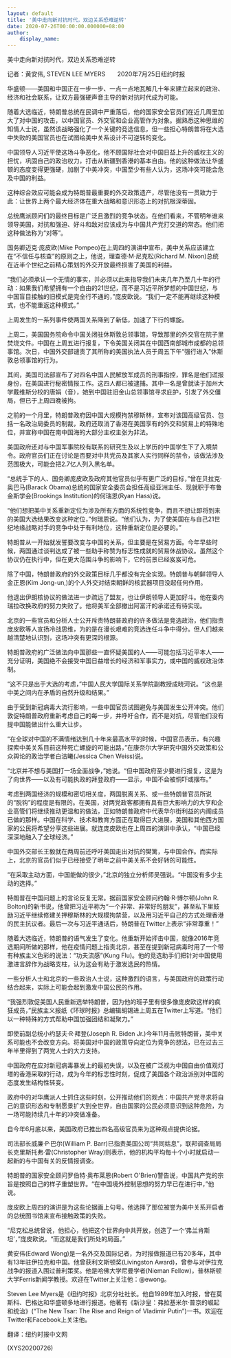 ```yaml
---
layout: default
title: '美中走向新对抗时代，双边关系恐难逆转'
date: 2020-07-26T00:00:00.000000+08:00
author:
    display_name: 
---
```


美中走向新对抗时代，双边关系恐难逆转

记者：黄安伟, STEVEN LEE MYERS　　2020年7月25日纽约时报

华盛顿——美国和中国正在一步一步、一点一点地瓦解几十年来建立起来的政治、经济和社会联系，让双方最强硬声音主导的新对抗时代成为可能。

随着大选临近，特朗普总统在民调中严重落后，他的国家安全官员们在近几周里加大了对中国的攻击，以中国官员、外交官和企业高管作为对象。据熟悉这种思维的知情人士说，虽然该战略强化了一个关键的竞选信息，但一些担心特朗普将在大选中失败的美国官员也在试图给美中关系设计不可逆转的变化。

中国领导人习近平使这场斗争恶化，他不顾国际社会对中国日益上升的威权主义的担忧，巩固自己的政治权力，打击从新疆到香港的基本自由。他的这种做法让华盛顿的态度变得更强硬，加剧了中美冲突，中国至少有些人认为，这场冲突可能会危及中国的利益。

这种综合效应可能会成为特朗普最重要的外交政策遗产，尽管他没有一贯致力于此：让世界上两个最大经济体在重大战略和意识形态上的对抗根深蒂固。

总统鹰派顾问们的最终目标是广泛且激烈的竞争状态。在他们看来，不管明年谁来领导美国，对抗和强迫、好斗和敌对应该成为与中国共产党打交道的常态。他们把这种做法称为“对等”。

国务卿迈克·庞皮欧(Mike Pompeo)在上周四的演讲中宣布，美中关系应该建立在“不信任与核查”的原则之上，他说，理查德·M·尼克松(Richard M. Nixon)总统在近半个世纪之前精心策划的外交开放最终损害了美国的利益。

“我们必须承认一个无情的事实，并必须以此来指导我们未来几年乃至几十年的行动：如果我们希望拥有一个自由的21世纪，而不是习近平所梦想的中国世纪，与中国盲目接触的旧模式是完全行不通的，”庞皮欧说。“我们一定不能再继续这种模式，也不能重返这种模式。”

上周发生的一系列事件使两国关系降到了新低，加速了下行的螺旋。

上周二，美国国务院命令中国关闭驻休斯敦总领事馆，导致那里的外交官在院子里焚烧文件。中国在上周五进行报复，下令美国关闭其在中国西南部城市成都的总领事馆。次日，中国外交部谴责了其所称的美国执法人员于周五下午“强行进入”休斯敦总领事馆的行为。

其间，美国司法部宣布了对四名中国人民解放军成员的刑事指控，罪名是他们谎报身份，在美国进行秘密情报工作。这四人都已被逮捕。其中一名是曾就读于加州大学戴维斯分校的唐娟（音），她到中国驻旧金山总领事馆寻求庇护，引发了外交僵局，但已于上周四晚被拘。

之前的一个月里，特朗普政府因中国大规模拘禁穆斯林，宣布对该国高级官员、包括一名政治局委员的制裁，政府还取消了香港在美国享有的外交和贸易上的特殊地位，并宣称中国在南中国海的大部分主权主张为非法。

美国政府还对与中国军事院校有联系的研究生及以上学历的中国学生下了入境禁令。政府官员们正在讨论是否要对中共党员及其家人实行同样的禁令，该做法涉及范围极大，可能会把2.7亿人列入黑名单。

“总统手下的人、国务卿庞皮欧及政府其他官员似乎有更广泛的目标，”曾在贝拉克·奥巴马(Barack Obama)总统的国家安全委员会担任高级亚洲主任、现就职于布鲁金斯学会(Brookings Institution)的何瑞恩(Ryan Hass)说。

“他们想把美中关系重新定位为涉及所有方面的系统性竞争，而且不想让即将到来的美国大选结果改变这种定位，”何瑞恩说。“他们认为，为了使美国在与自己21世纪地缘战略对手的竞争中处于有利地位，这种重新定位是必要的。”

特朗普从一开始就发誓要改变与中国的关系，但主要是在贸易方面。今年早些时候，两国通过谈判达成了被一些助手称赞为标志性成就的贸易休战协议。虽然这个协议仍在执行中，但在更大范围斗争的影响下，它的前景已经岌岌可危。

除了中国，特朗普政府的外交政策目标几乎都没有完全实现。特朗普与朝鲜领导人金正恩(Kim Jong-un,)的个人外交对结束朝鲜的核武器项目没起任何作用。

他退出伊朗核协议的做法进一步疏远了盟友，也让伊朗领导人更加好斗。他在委内瑞拉改换政府的努力失败了。他将美军全部撤出阿富汗的承诺还有待实现。

北京的一些官员和分析人士公开斥责特朗普政府的许多做法是竞选政治，他们指责庞皮欧等人宣扬冷战思维，为的是在漫长艰难的竞选连任斗争中得分。但人们越来越清楚地认识到，这场冲突有更深的根源。

特朗普政府的广泛做法向中国那些一直怀疑美国的人——可能包括习近平本人——充分证明，美国绝不会接受中国日益增长的经济和军事实力，或中国的威权政治体制。

“这不只是出于大选的考虑，”中国人民大学国际关系学院副教授成晓河说。“这也是中美之间内在矛盾的自然升级和结果。”

由于受到新冠病毒大流行影响，一些中国官员试图避免与美国发生公开冲突。他们敦促特朗普政府重新考虑自己的每一步，并呼吁合作，而不是对抗，尽管他们没有提中国能做出什么重大让步。

“在全球对中国的不满情绪达到几十年来最高水平的时候，中国官员表示，有兴趣探索中美关系目前这种死亡螺旋的可能出路，”在康奈尔大学研究中国外交政策和公众舆论的政治学者白洁曦(Jessica Chen Weiss)说。

“北京并不想与美国打一场全面战争，”她说。“但中国政府至少要进行报复，这是为了向世界——以及有可能执政的拜登政府——显示，中国不会被恫吓或摆布。”

考虑到两国经济的规模和密切相关度，两国脱离关系、或一些特朗普官员所说的“脱钩”的程度是有限的。在美国，对两党政客都拥有具有巨大影响力的大亨和企业高管们将继续推动更温和的做法，正如特朗普政府中代表华尔街利益的内阁成员已做的那样。中国在科学、技术和教育方面正在取得巨大进展，美国和其他西方国家的公民将希望分享这些进展。就连庞皮欧也在上周四的演讲中承认，“中国已经深深地融入了全球经济。”

中国外交部长王毅就在两周前还呼吁美国走出对抗的樊篱，与中国合作。而实际上，北京的官员们似乎已经接受了明年之前中美关系不会好转的可能性。

“在采取主动方面，中国能做的很少，”北京的独立分析师吴强说。“中国没有多少主动的选择。”

特朗普在中国问题上的言论反复无常。据前国家安全顾问约翰·R·博尔顿(John R. Bolton)的新书说，他曾把习近平称为“一个非常、非常好的朋友”，甚至私下里鼓励习近平继续修建关押穆斯林的大规模拘禁营，以及用习近平自己的方式处理香港的民主抗议者。最后一次与习近平通话后，特朗普在Twitter上表示“非常尊重！”

随着大选临近，特朗普的语气发生了变化。他重新开始抨击中国，就像2016年竞选期间所做的那样，他在疫情问题上指责北京，甚至在提到新冠病毒时用了一个带有种族主义色彩的说法：“功夫流感”(Kung Flu)。他的竞选助手们把针对中国使用激进言辞作为战略支柱，认为这会有助于激发选民的热情。

一些分析人士和北京的一些政治人士说，这种激烈的语言，与美国政府的政策行动结合起来，实际上可能会起到激发中国公民的作用。

“我强烈敦促美国人民重新选举特朗普，因为他的班子里有很多像庞皮欧这样的疯狂成员，”民族主义报纸《环球时报》总编辑胡锡进上周五在Twitter上写道。“他们以一种特殊的方式帮助中国加强团结和凝聚力。”

即使前副总统小约瑟夫·R·拜登(Joseph R. Biden Jr.)今年11月击败特朗普，美中关系可能也不会改变方向。将美国对中国的政策导向定位为竞争的想法，已在过去三年半里得到了两党人士的大力支持。

中国政府在应对新冠病毒暴发上的最初失误，以及在被广泛视为中国自由价值观灯塔的香港采取的行动，成为今年的标志性时刻，促成了美国各个政治派别对中国的态度发生结构性转变。

政府中的对华鹰派人士抓住这些时刻，公开推动他们的观点：中国共产党寻求将自己的意识形态和专制愿景扩大到全世界，自由国家的公民必须意识到这种危险，为一场可能持续几十年的冲突做准备。

自今年6月底以来，美国政府已推出四名高级官员来为这种观点提供论据。

司法部长威廉·P·巴尔(William P. Barr)已指责美国公司“共同姑息”，联邦调查局局长克里斯托弗·雷(Christopher Wray)则表示，他的机构平均每十个小时就启动一起新的与中国有关的反情报调查。

特朗普的国家安全顾问罗伯特·奥布莱恩(Robert O'Brien)警告说，中国共产党的宗旨是按照自己的样子重塑世界。“在中国境外控制思想的努力早已在进行中，”他说。

庞皮欧上周四的演讲是为这些论据画上句号。他选择了那位被誉为美中关系开启者的总统图书馆来宣布接触政策的失败。

“尼克松总统曾说，他担心，他把这个世界向中共开放，创造了一个‘弗兰肯斯坦’，”庞皮欧说。“而这就是我们所处的局面。”

黄安伟(Edward Wong)是一名外交及国际记者，为时报做报道已有20多年，其中有13年驻伊拉克和中国。他曾获利文斯顿奖(Livingston Award)，曾参与对伊拉克战争的报道入围过普利策奖。他是哈佛大学尼曼学者(Nieman Fellow)，普林斯顿大学Ferris新闻学教授。欢迎在Twitter上关注他：@ewong。

Steven Lee Myers是《纽约时报》北京分社社长。他自1989年加入时报，曾在莫斯科、巴格达和华盛顿多地进行报道。他著有《新沙皇：弗拉基米尔·普京的崛起和统治》(“The New Tsar: The Rise and Reign of Vladimir Putin”)一书。欢迎在Twitter和Facebook上关注他。

翻译：纽约时报中文网

(XYS20200726)

